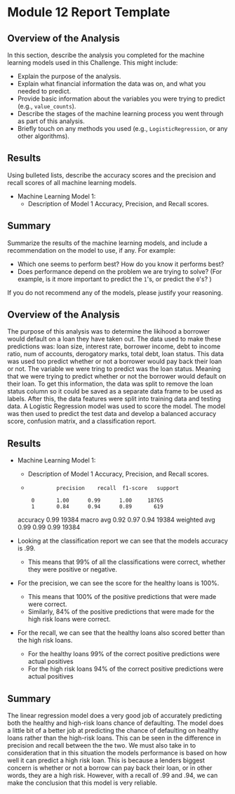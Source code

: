 # Module 12 Report Template

## Overview of the Analysis

In this section, describe the analysis you completed for the machine learning models used in this Challenge. This might include:

* Explain the purpose of the analysis.
* Explain what financial information the data was on, and what you needed to predict.
* Provide basic information about the variables you were trying to predict (e.g., `value_counts`).
* Describe the stages of the machine learning process you went through as part of this analysis.
* Briefly touch on any methods you used (e.g., `LogisticRegression`, or any other algorithms).

## Results

Using bulleted lists, describe the accuracy scores and the precision and recall scores of all machine learning models.

* Machine Learning Model 1:
    * Description of Model 1 Accuracy, Precision, and Recall scores.

## Summary

Summarize the results of the machine learning models, and include a recommendation on the model to use, if any. For example:

* Which one seems to perform best? How do you know it performs best?
* Does performance depend on the problem we are trying to solve? (For example, is it more important to predict the `1`'s, or predict the `0`'s? )

If you do not recommend any of the models, please justify your reasoning.

## Overview of the Analysis

The purpose of this analysis was to determine the likihood a borrower would default on a loan they have taken out. The data used to make these predictions was: loan size, interest rate, borrower income, debt to income ratio, num of accounts, derogatory marks, total debt, loan status. This data was used too predict whether or not a borrower would pay back their loan or not. The variable we were tring to predict was the loan status. Meaning that we were trying to predict whether or not the borrower would default on their loan. To get this information, the data was split to remove the loan status column so it could be saved as a separate data frame to be used as labels. After this, the data features were split into training data and testing data. A Logistic Regression model was used to score the model. The model was then used to predict the test data and develop a balanced accuracy score, confusion matrix, and a classification report.

## Results

* Machine Learning Model 1:
    * Description of Model 1 Accuracy, Precision, and Recall scores. 
    *              precision    recall  f1-score   support

           0       1.00      0.99      1.00     18765
           1       0.84      0.94      0.89       619

    accuracy                           0.99     19384
   macro avg       0.92      0.97      0.94     19384
weighted avg       0.99      0.99      0.99     19384

* Looking at the classification report we can see that the models accuracy is .99. 
    * This means that 99% of all the classifications were correct, whether they were positive or negative. 
* For the precision, we can see the score for the healthy loans is 100%. 
    * This means that 100% of the positive predictions that were made were correct. 
    * Similarly, 84% of the positive predictions that were made for the high risk loans were correct.
* For the recall, we can see that the healthy loans also scored better than the high risk loans.
    * For the healthy loans 99% of the correct positive predictions were actual positives
    * For the high risk loans 94% of the correct positive predictions were actual positives

## Summary

 The linear regression model does a very good job of accurately predicting both the healthy and high-risk loans chance of defaulting. The model does a little bit of a better job at predicting the chance of defaulting on healthy loans rather than the high-risk loans. This can be seen in the difference in precision and recall between the the two. We must also take in to consideration that in this situation the models performance is based on how well it can predict a high risk loan. This is because a lenders biggest concern is whether or not a borrow can pay back their loan, or in other words, they are a high risk. However, with a recall of .99 and .94, we can make the conclusion that this model is very reliable. 
